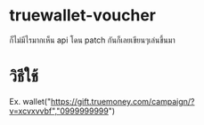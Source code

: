 # truewallet-voucher
ก็ไม่มีไรมากเห็น api โดน patch กันก็เลยเขียนๆเล่นขึ้นมา

# วิธีใช้

Ex. wallet("https://gift.truemoney.com/campaign/?v=xcvxvvbf","0999999999")
